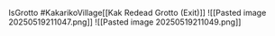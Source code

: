 IsGrotto #KakarikoVillage[[Kak Redead Grotto (Exit)]]
![[Pasted image 20250519211047.png]]
![[Pasted image 20250519211049.png]]